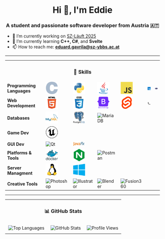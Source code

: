 <h1 align="center">Hi 👋, I'm Eddie</h1>
<h3 align="center">A student and passionate software developer from Austria 🇦🇹</h3>

- 🔭 I’m currently working on [SZ-Läuft 2025](https://github.com/SZ-Laeuft)  
- 🌱 I’m currently learning **C++, C#**, and **Svelte**  
- 📫 How to reach me: **eduard.gavrila@sz-ybbs.ac.at**

---

<table align="center">
  <tr>
    <th colspan="9" align="center"><h3 align="center">🧰 Skills</h3></th>
  </tr>

  <tr>
    <td><strong>Programming Languages</strong></td>
    <td><img src="https://raw.githubusercontent.com/devicons/devicon/master/icons/c/c-original.svg" alt="C" width="40"/></td>
    <!--<td><img src="https://raw.githubusercontent.com/devicons/devicon/master/icons/cplusplus/cplusplus-original.svg" alt="C++" width="40"/></td>
    <td><img src="https://raw.githubusercontent.com/devicons/devicon/master/icons/csharp/csharp-original.svg" alt="C#" width="40"/></td>-->
    <td><img src="https://raw.githubusercontent.com/devicons/devicon/master/icons/python/python-original.svg" alt="Python" width="40"/></td>
    <td><img src="https://raw.githubusercontent.com/devicons/devicon/master/icons/java/java-original.svg" alt="Java" width="40"/></td>
    <td><img src="https://raw.githubusercontent.com/devicons/devicon/master/icons/javascript/javascript-original.svg" alt="JavaScript" width="40"/></td>
    <td><img src="https://raw.githubusercontent.com/devicons/devicon/master/icons/typescript/typescript-original.svg" alt="TypeScript" width="40"/></td>
    <td><img src="https://raw.githubusercontent.com/devicons/devicon/master/icons/php/php-original.svg" alt="PHP" width="40"/></td>
  </tr>

  <tr>
    <td><strong>Web Development</strong></td>
    <td><img src="https://raw.githubusercontent.com/devicons/devicon/master/icons/html5/html5-original-wordmark.svg" alt="HTML5" width="40"/></td>
    <td><img src="https://raw.githubusercontent.com/devicons/devicon/master/icons/css3/css3-original-wordmark.svg" alt="CSS3" width="40"/></td>
    <td><img src="https://raw.githubusercontent.com/devicons/devicon/master/icons/bootstrap/bootstrap-plain-wordmark.svg" alt="Bootstrap" width="40"/></td>
    <td><img src="https://raw.githubusercontent.com/devicons/devicon/master/icons/svelte/svelte-original.svg" alt="Svelte" width="40"/></td>
    <td><img src="https://raw.githubusercontent.com/devicons/devicon/master/icons/flask/flask-original.svg" alt="Flask" width="40"/></td>
    <td></td>
  </tr>

  <tr>
    <td><strong>Databases</strong></td>
    <td><img src="https://raw.githubusercontent.com/devicons/devicon/master/icons/mysql/mysql-original-wordmark.svg" alt="MySQL" width="40"/></td>
    <td><img src="https://raw.githubusercontent.com/devicons/devicon/master/icons/postgresql/postgresql-original-wordmark.svg" alt="PostgreSQL" width="40"/></td>
    <td><img src="https://www.vectorlogo.zone/logos/mariadb/mariadb-icon.svg" alt="MariaDB" width="40"/></td>
    <td></td>
    <td></td>
    <td></td>
  </tr>

  <tr>
    <td><strong>Game Dev</strong></td>
    <td><img src="https://raw.githubusercontent.com/devicons/devicon/master/icons/unrealengine/unrealengine-original.svg" alt="Unreal Engine" width="40"/></td>
    <td></td>
    <td></td>
    <td></td>
    <td></td>
    <td></td>
  </tr>

  <tr>
    <td><strong>GUI Dev</strong></td>
    <td><img src="https://upload.wikimedia.org/wikipedia/commons/0/0b/Qt_logo_2016.svg" alt="Qt" width="40"/></td>
    <td><img src="https://raw.githubusercontent.com/edgvrl/edgvrl/refs/heads/main/resources/img/javafx.png" alt="JavaFX" width="40"/></td>
    <td></td>
    <td></td>
    <td></td>
    <td></td>
  </tr>

  <tr>
    <td><strong>Platforms & Tools</strong></td>
    <td><img src="https://raw.githubusercontent.com/devicons/devicon/master/icons/docker/docker-original-wordmark.svg" alt="Docker" width="40"/></td>
    <td><img src="https://raw.githubusercontent.com/devicons/devicon/master/icons/nginx/nginx-original.svg" alt="Nginx" width="40"/></td>
    <td><img src="https://www.vectorlogo.zone/logos/getpostman/getpostman-icon.svg" alt="Postman" width="40"/></td>
    <td></td>
    <td></td>
    <td></td>
  </tr>

  <tr>
    <td><strong>Server Managment</strong></td>
    <td><img src="https://raw.githubusercontent.com/devicons/devicon/master/icons/linux/linux-original.svg" alt="Linux" width="40"/></td>
    <td><img src="https://raw.githubusercontent.com/devicons/devicon/master/icons/windows8/windows8-original.svg" alt="Windows" width="40"/></td>
    <td></td>
    <td></td>
    <td></td>
    <td></td>
  </tr>

  <tr>
    <td><strong>Creative Tools</strong></td>
    <td><img src="https://upload.wikimedia.org/wikipedia/commons/a/af/Adobe_Photoshop_CC_icon.svg" alt="Photoshop" width="40"/></td>
    <td><img src="https://www.vectorlogo.zone/logos/adobe_illustrator/adobe_illustrator-icon.svg" alt="Illustrator" width="40"/></td>
    <td><img src="https://upload.wikimedia.org/wikipedia/commons/0/0c/Blender_logo_no_text.svg" alt="Blender" width="40"/></td> 
    <td><img src="https://damassets.autodesk.net/content/dam/autodesk/www/product-imagery/badge-75x75/fusion-badge-75x75.png" alt="Fusion360" width="40"/></td>
    <td></td>
    <td></td>
  </tr>
</table>

---

<table align="center">
  <tr>
    <th colspan="9" align="center"><h3 align="center">📊 GitHub Stats</h3></th>
  </tr>
  <tr>
    <td style="padding: 10px;">
      <img src="https://github-readme-stats.vercel.app/api/top-langs?username=edgvrl&show_icons=true&locale=en&layout=compact" alt="Top Languages" width="300"/>
    </td>
    <td style="padding: 10px;">
      <img src="https://github-readme-stats.vercel.app/api?username=edgvrl&show_icons=true&locale=en" alt="GitHub Stats" width="300"/>
    </td>
    <td style="padding: 10px;">
      <img src="https://komarev.com/ghpvc/?username=edgvrl&label=Profile%20views&color=0e75b6&style=flat" alt="Profile Views" width="150"/>
    </td>
  </tr>
</table>
